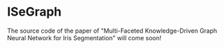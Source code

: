 # ISeGraph

The source code of the paper of "Multi-Faceted Knowledge-Driven Graph Neural Network for Iris Segmentation" will come soon!
